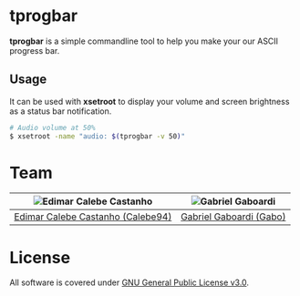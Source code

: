 # tprogbar

**tprogbar** is a simple commandline tool to help you make your our ASCII progress bar.

## Usage

It can be used with **xsetroot** to display your volume and screen brightness as a status bar notification.

```bash
# Audio volume at 50%
$ xsetroot -name "audio: $(tprogbar -v 50)"
```

# Team

| <img src="https://github.com/Calebe94.png?size=200" alt="Edimar Calebe Castanho"> | <img src="https://github.com/gbgabo.png?size=200" alt="Gabriel Gaboardi"> | 
|:---------------------------------------------------------------------------------:|:-------------------------------------------------------------------------:|
| [Edimar Calebe Castanho (Calebe94)](https://github.com/Calebe94)                  | [Gabriel Gaboardi (Gabo)](https://github.com/gbgabo)                      |

# License

All software is covered under [GNU General Public License v3.0](https://www.gnu.org/licenses/gpl-3.0.en.html).
